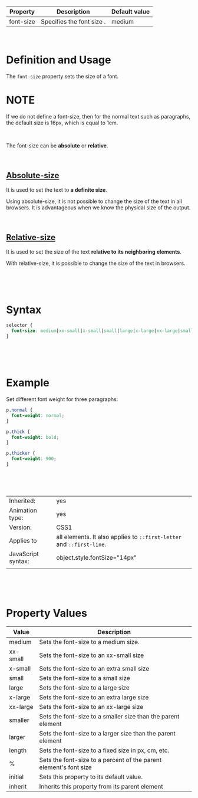 | Property  | Description               | Default value |
| --------- | ------------------------- | ------------- |
| font-size | Specifies the font size . | medium        |

&nbsp;

# Definition and Usage

The `font-size` property sets the size of a font.

# NOTE

If we do not define a font-size, then for the normal text such as paragraphs, the default size is 16px, which is equal to 1em.

&nbsp;

The font-size can be **absolute** or **relative**.

&nbsp;

## <u>Absolute-size</u>

It is used to set the text to **a definite size**.

Using absolute-size, it is not possible to change the size of the text in all browsers. It is advantageous when we know the physical size of the output.

&nbsp;

## <u>Relative-size</u>

It is used to set the size of the text **relative to its neighboring elements**.

With relative-size, it is possible to change the size of the text in browsers.

&nbsp;

&nbsp;

# Syntax

```css
selector {
  font-size: medium|xx-small|x-small|small|large|x-large|xx-large|smaller|larger|length|percentage|initial|inherit;
}
```

&nbsp;

&nbsp;

# Example

Set different font weight for three paragraphs:

```css
p.normal {
  font-weight: normal;
}

p.thick {
  font-weight: bold;
}

p.thicker {
  font-weight: 900;
}
```

&nbsp;

&nbsp;

|                    |                                                                       |
| ------------------ | --------------------------------------------------------------------- |
| Inherited:         | yes                                                                   |
| Animation type:    | yes                                                                   |
| Version:           | CSS1                                                                  |
| Applies to         | all elements. It also applies to `::first-letter` and `::first-line`. |
| JavaScript syntax: | object.style.fontSize="14px"                                          |
|                    |                                                                       |

&nbsp;

&nbsp;

# Property Values

| Value    | Description                                                       |
| -------- | ----------------------------------------------------------------- |
| medium   | Sets the font-size to a medium size.                              |
| xx-small | Sets the font-size to an xx-small size                            |
| x-small  | Sets the font-size to an extra small size                         |
| small    | Sets the font-size to a small size                                |
| large    | Sets the font-size to a large size                                |
| x-large  | Sets the font-size to an extra large size                         |
| xx-large | Sets the font-size to an xx-large size                            |
| smaller  | Sets the font-size to a smaller size than the parent element      |
| larger   | Sets the font-size to a larger size than the parent element       |
| length   | Sets the font-size to a fixed size in px, cm, etc.                |
| %        | Sets the font-size to a percent of the parent element's font size |
| initial  | Sets this property to its default value.                          |
| inherit  | Inherits this property from its parent element                    |

